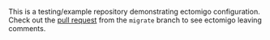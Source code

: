 This is a testing/example repository demonstrating ectomigo configuration. Check out the [pull request](https://github.com/ectomigo/test/pull/1/files) from the `migrate` branch to see ectomigo leaving comments.
